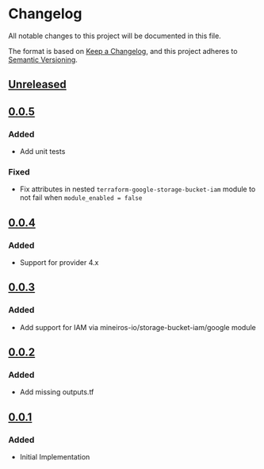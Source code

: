 # Changelog

All notable changes to this project will be documented in this file.

The format is based on [Keep a Changelog](https://keepachangelog.com/en/1.0.0/),
and this project adheres to [Semantic Versioning](https://semver.org/spec/v2.0.0.html).

## [Unreleased]

## [0.0.5]

### Added

- Add unit tests

### Fixed

- Fix attributes in nested `terraform-google-storage-bucket-iam` module to not fail when `module_enabled = false`

## [0.0.4]

### Added

- Support for provider 4.x

## [0.0.3]

### Added

- Add support for IAM via mineiros-io/storage-bucket-iam/google module

## [0.0.2]

### Added

- Add missing outputs.tf

## [0.0.1]

### Added

- Initial Implementation


[unreleased]: https://github.com/mineiros-io/terraform-google-storage-bucket/compare/v0.0.5...HEAD
[0.0.5]: https://github.com/mineiros-io/terraform-google-storage-bucket/compare/v0.0.4...v0.0.5
[0.0.4]: https://github.com/mineiros-io/terraform-google-storage-bucket/compare/v0.0.3...v0.0.4
[0.0.3]: https://github.com/mineiros-io/terraform-google-storage-bucket/compare/v0.0.2...v0.0.3
[0.0.2]: https://github.com/mineiros-io/terraform-google-storage-bucket/compare/v0.0.1...v0.0.2
[0.0.1]: https://github.com/mineiros-io/terraform-google-storage-bucket/releases/tag/v0.0.1
